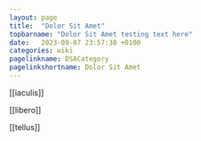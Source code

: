```yaml
---
layout: page
title:  "Dolor Sit Amet"
topbarname: "Dolor Sit Amet testing text here"
date:   2023-09-07 23:57:30 +0100
categories: wiki
pagelinkname: DSACategory
pagelinkshortname: Dolor Sit Amet
---
```


[[iaculis]]

[[libero]]

[[tellus]]